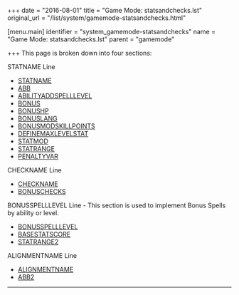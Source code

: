 +++
date = "2016-08-01"
title = "Game Mode: statsandchecks.lst"
original_url = "/list/system/gamemode-statsandchecks.html"

[menu.main]
    identifier = "system_gamemode-statsandchecks"
    name = "Game Mode: statsandchecks.lst"
    parent = "gamemode"
    
+++
This page is broken down into four sections:

STATNAME Line

-   [STATNAME](/list/system/gamemode-statsandchecks/statname.html)
-   [ABB](/list/system/gamemode-statsandchecks/abb.html)
-   [ABILITYADDSPELLLEVEL](/list/system/gamemode-statsandchecks/abilityaddspelllevel.html)
-   [BONUS](/list/system/gamemode-statsandchecks/bonus.html)
-   [BONUSHP](/list/system/gamemode-statsandchecks/bonushp.html)
-   [BONUSLANG](/list/system/gamemode-statsandchecks/bonuslang.html)
-   [BONUSMODSKILLPOINTS](/list/system/gamemode-statsandchecks/bonusmodskillpoints.html)
-   [DEFINEMAXLEVELSTAT](/list/system/gamemode-statsandchecks/definemaxlevelstat.html)
-   [STATMOD](/list/system/gamemode-statsandchecks/statmod.html)
-   [STATRANGE](/list/system/gamemode-statsandchecks/statrange.html)
-   [PENALTYVAR](/list/system/gamemode-statsandchecks/penaltyvar.html)

CHECKNAME Line

-   [CHECKNAME](/list/system/gamemode-statsandchecks/checkname.html)
-   [BONUSCHECKS](/list/system/gamemode-statsandchecks/bonuschecks.html)

BONUSSPELLLEVEL Line - This section is used to implement Bonus Spells by
ability or level.

-   [BONUSSPELLLEVEL](/list/system/gamemode-statsandchecks/bonusspelllevel.html)
-   [BASESTATSCORE](/list/system/gamemode-statsandchecks/basestatscore.html)
-   [STATRANGE2](/list/system/gamemode-statsandchecks/statrange2.html)

ALIGNMENTNAME Line

-   [ALIGNMENTNAME](/list/system/gamemode-statsandchecks/alignmentname.html)
-   [ABB2](/list/system/gamemode-statsandchecks/abb2.html)

------------------------------------------------------------------------

